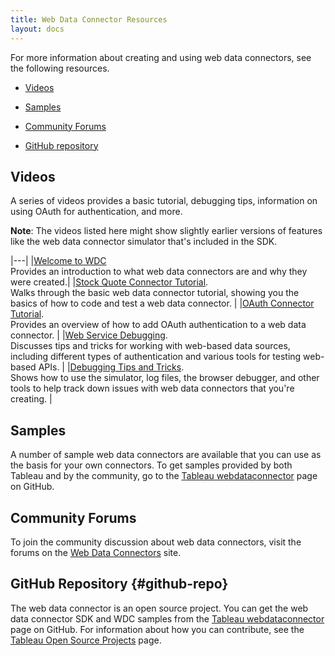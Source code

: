 ```yaml
---
title: Web Data Connector Resources
layout: docs
---
```


For more information about creating and using web data connectors, see
the following resources.

-   [Videos](#videos)

-   [Samples](#samples)

-   [Community Forums](#community-forums)

-   [GitHub repository](#github-repo)

Videos
------

A series of videos provides a basic tutorial, debugging tips,
information on using OAuth for authentication, and more.

**Note**: The videos listed here might show slightly earlier versions of
features like the web data connector simulator that's included in the
SDK.

|---|
|[Welcome to WDC](https://youtu.be/og6p8BI4-Cw?list=PL_qx68DwhYA8E80s9JOnQzzPkX7sWK-pl) <br /> Provides an introduction to what web data connectors are and why they were created.|
|[Stock Quote Connector Tutorial](https://youtu.be/gZR30x0fhbw?list=PL_qx68DwhYA8E80s9JOnQzzPkX7isWK-pl). <br /> Walks through the basic web data connector tutorial, showing you the basics of how to code and test a web data connector. |
|[OAuth Connector Tutorial](https://youtu.be/l4zX8zm_UWQ?list=PL_qx68DwhYA8E80s9JOnQzzPkX7sWK-pl). <br /> Provides an overview of how to add OAuth authentication to a web data connector. | 
|[Web Service Debugging](https://youtu.be/E12DinccmJc?list=PL_qx68DwhYA8E80s9JOnQzzPkX7sWK-pl). <br /> Discusses tips and tricks for working with web-based data sources, including different types of authentication and various tools for testing web-based APIs. |
|[Debugging Tips and Tricks](https://youtu.be/RIVIh-btZh4?list=PL_qx68DwhYA8E80s9JOnQzzPkX7sWK-pl). <br /> Shows how to use the simulator, log files, the browser debugger, and other tools to help track down issues with web data connectors that you're creating. |


Samples
-------

A number of sample web data connectors are available that you can use as
the basis for your own connectors. To get samples provided by both
Tableau and by the community, go to the [Tableau
webdataconnector](https://github.com/tableau/webdataconnector) page on
GitHub.

Community Forums
----------------

To join the community discussion about web data connectors, visit the
forums on the [Web Data
Connectors](http://community.tableau.com/community/developers/web-data-connectors/content)
site.

GitHub Repository {#github-repo}
-----------------

The web data connector is an open source project. You can get the web
data connector SDK and WDC samples from the [Tableau
webdataconnector](https://github.com/tableau/webdataconnector) page on
GitHub. For information about how you can contribute, see the [Tableau
Open Source Projects](https://tableau.github.io/) page.
